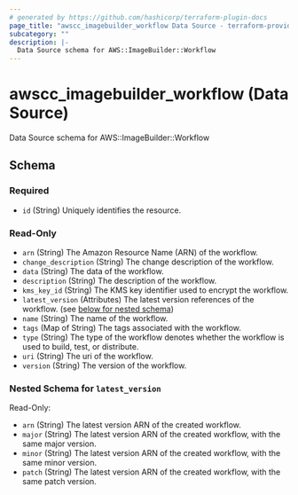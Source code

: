 ```yaml
---
# generated by https://github.com/hashicorp/terraform-plugin-docs
page_title: "awscc_imagebuilder_workflow Data Source - terraform-provider-awscc"
subcategory: ""
description: |-
  Data Source schema for AWS::ImageBuilder::Workflow
---
```


# awscc_imagebuilder_workflow (Data Source)

Data Source schema for AWS::ImageBuilder::Workflow



<!-- schema generated by tfplugindocs -->
## Schema

### Required

- `id` (String) Uniquely identifies the resource.

### Read-Only

- `arn` (String) The Amazon Resource Name (ARN) of the workflow.
- `change_description` (String) The change description of the workflow.
- `data` (String) The data of the workflow.
- `description` (String) The description of the workflow.
- `kms_key_id` (String) The KMS key identifier used to encrypt the workflow.
- `latest_version` (Attributes) The latest version references of the workflow. (see [below for nested schema](#nestedatt--latest_version))
- `name` (String) The name of the workflow.
- `tags` (Map of String) The tags associated with the workflow.
- `type` (String) The type of the workflow denotes whether the workflow is used to build, test, or distribute.
- `uri` (String) The uri of the workflow.
- `version` (String) The version of the workflow.

<a id="nestedatt--latest_version"></a>
### Nested Schema for `latest_version`

Read-Only:

- `arn` (String) The latest version ARN of the created workflow.
- `major` (String) The latest version ARN of the created workflow, with the same major version.
- `minor` (String) The latest version ARN of the created workflow, with the same minor version.
- `patch` (String) The latest version ARN of the created workflow, with the same patch version.
